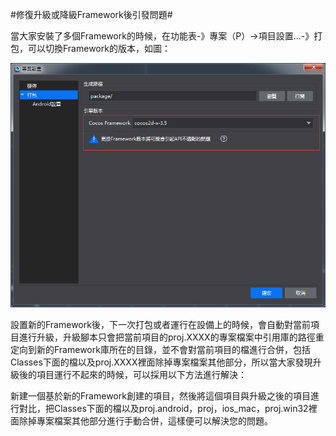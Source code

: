 #修復升級或降級Framework後引發問題#

當大家安裝了多個Framework的時候，在功能表-》專案（P）->項目設置...-》打包，可以切換Framework的版本，如圖：

![image](res_tw/image001.png)         

設置新的Framework後，下一次打包或者運行在設備上的時候，會自動對當前項目進行升級，升級腳本只會把當前項目的proj.XXXX的專案檔案中引用庫的路徑重定向到新的Framework庫所在的目錄，並不會對當前項目的檔進行合併，包括Classes下面的檔以及proj.XXXX裡面除掉專案檔案其他部分，所以當大家發現升級後的項目運行不起來的時候，可以採用以下方法進行解決：

新建一個基於新的Framework創建的項目，然後將這個項目與升級之後的項目進行對比，把Classes下面的檔以及proj.android，proj，ios_mac，proj.win32裡面除掉專案檔案其他部分進行手動合併，這樣便可以解決您的問題。
